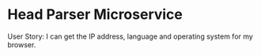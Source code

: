 # Head Parser Microservice

User Story: I can get the IP address, language and operating system for my browser.